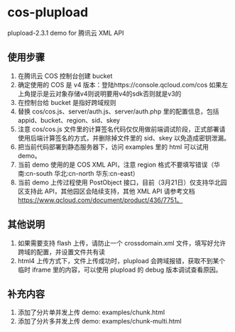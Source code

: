 # cos-plupload

plupload-2.3.1 demo for 腾讯云 XML API

## 使用步骤

1. 在腾讯云 COS 控制台创建 bucket
2. 确定使用的 COS 是 v4 版本：登陆https://console.qcloud.com/cos 如果左上角提示是云对象存储v4则说明要用v4的sdk否则就是v3的
3. 在控制台给 bucket 是指好跨域规则
4. 替换 cos/cos.js、server/auth.js、server/auth.php 里的配置信息，包括 appid、bucket、region、sid、skey
5. 注意 cos/cos.js 文件里的计算签名代码仅仅用做前端调试阶段，正式部署请使用后端计算签名的方式，并删除掉文件里的 sid、skey 以免造成密钥泄漏。
6. 把当前代码部署到静态服务器下，访问 examples 里的 html 可以试用 demo。
7. 当前 demo 使用的是 COS XML API，注意 region 格式不要填写错误（华南:cn-south 华北:cn-north 华东:cn-east）
8. 当前 demo 上传过程使用 PostObject 接口，目前（3月21日）仅支持华北园区支持此 API，其他园区会陆续支持，其他 XML API 请参考文档 https://www.qcloud.com/document/product/436/7751。

## 其他说明

1. 如果需要支持 flash 上传，请防止一个 crossdomain.xml 文件，填写好允许跨域的配置，并设置文件共有读
2. html4 上传方式下，文件上传成功时，plupload 会跨域报错，获取不到某个临时 iframe 里的内容，可以使用 plupload 的 debug 版本调试查看原因。

## 补充内容

1. 添加了分片单并发上传 demo: examples/chunk.html
1. 添加了分片多并发上传 demo: examples/chunk-multi.html


